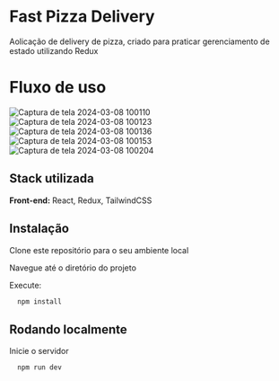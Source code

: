 # Fast Pizza Delivery

Aolicação de delivery de pizza, criado para praticar gerenciamento de estado utilizando Redux

# Fluxo de uso
![Captura de tela 2024-03-08 100110](https://github.com/bduarte10/fast-pizza/assets/76459023/40b62b2d-3f8f-4075-aed1-979059d4bf15)
![Captura de tela 2024-03-08 100123](https://github.com/bduarte10/fast-pizza/assets/76459023/2d0c6036-f6ba-4bdf-8699-d44b1db1b833)
![Captura de tela 2024-03-08 100136](https://github.com/bduarte10/fast-pizza/assets/76459023/17f219e1-2c3f-4307-8d81-512627ee11f7)
![Captura de tela 2024-03-08 100153](https://github.com/bduarte10/fast-pizza/assets/76459023/3d5d80c0-75a7-4856-9b6b-62273cbd29de)
![Captura de tela 2024-03-08 100204](https://github.com/bduarte10/fast-pizza/assets/76459023/0391d186-b3b2-4096-ae83-61a14a14d824)


## Stack utilizada

**Front-end:** React, Redux, TailwindCSS

## Instalação

Clone este repositório para o seu ambiente local

Navegue até o diretório do projeto

Execute:

```bash
  npm install 
```
    
## Rodando localmente

Inicie o servidor

```bash
  npm run dev
```

